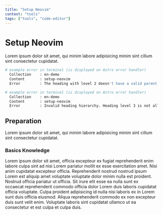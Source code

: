 ```yaml
---
title: "Setup Neovim"
context: "tools"
tags: ["tools", "code-editor"]
---
```


# Setup Neovim

Lorem ipsum dolor sit amet, qui minim labore adipisicing minim sint cillum sint consectetur cupidatat.

```sh
# example error in terminal (is displayed on Astro error handler)
  Collection    : en-demo
  Content       : setup-neovim
  Error         : The heading with level 2 doesn't have a valid parent.
```

```sh
# example error in terminal (is displayed on Astro error handler)
  Collection    : en-demo
  Content       : setup-neovim
  Error         : Invalid heading hierarchy. Heading level 3 is not allowed after level 1.
```

## Preparation

Lorem ipsum dolor sit amet, qui minim labore adipisicing minim sint cillum sint consectetur cupidatat.

### Basics Knowledge

Lorem ipsum dolor sit amet, officia excepteur ex fugiat reprehenderit enim labore culpa sint ad nisi Lorem pariatur mollit ex esse exercitation amet. Nisi anim cupidatat excepteur officia. Reprehenderit nostrud nostrud ipsum Lorem est aliquip amet voluptate voluptate dolor minim nulla est proident. Nostrud officia pariatur ut officia. Sit irure elit esse ea nulla sunt ex occaecat reprehenderit commodo officia dolor Lorem duis laboris cupidatat officia voluptate. Culpa proident adipisicing id nulla nisi laboris ex in Lorem sunt duis officia eiusmod. Aliqua reprehenderit commodo ex non excepteur duis sunt velit enim. Voluptate laboris sint cupidatat ullamco ut ea consectetur et est culpa et culpa duis.
